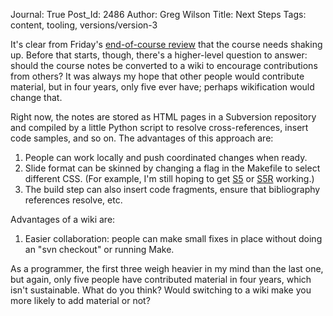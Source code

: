 Journal: True
Post_Id: 2486
Author: Greg Wilson
Title: Next Steps
Tags: content, tooling, versions/version-3

<p>It's clear from Friday's <a href="{{root_path}}/blog/2009/08/post-mortem.html">end-of-course review</a> that the course needs shaking up. Before that starts, though, there's a higher-level question to answer: should the course notes be converted to a wiki to encourage contributions from others? It was always my hope that other people would contribute material, but in four years, only five ever have; perhaps wikification would change that.</p>
<p>Right now, the notes are stored as HTML pages in a Subversion repository and compiled by a little Python script to resolve cross-references, insert code samples, and so on. The advantages of this approach are:</p>
<ol>
<li>People can work locally and push coordinated changes when ready.</li>
<li>Slide format can be skinned by changing a flag in the Makefile to select different CSS. (For example, I'm still hoping to get <a href="http://meyerweb.com/eric/tools/s5/">S5</a> or <a href="http://www.netzgesta.de/S5/">S5R</a> working.)</li>
<li>The build step can also insert code fragments, ensure that bibliography references resolve, etc.</li>
</ol>
<p>Advantages of a wiki are:</p>
<ol>
<li>Easier collaboration: people can make small fixes in place without doing an "svn checkout" or running Make.</li>
</ol>
<p>As a programmer, the first three weigh heavier in my mind than the last one, but again, only five people have contributed material in four years, which isn't sustainable. What do you think?  Would switching to a wiki make you more likely to add material or not?</p>
